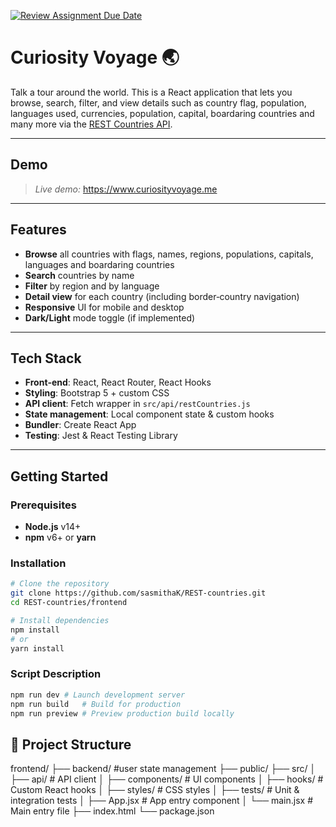 [![Review Assignment Due Date](https://classroom.github.com/assets/deadline-readme-button-22041afd0340ce965d47ae6ef1cefeee28c7c493a6346c4f15d667ab976d596c.svg)](https://classroom.github.com/a/mNaxAqQD)

# Curiosity Voyage 🌏 

Talk a tour around the world. This is a React application that lets you browse, search, filter, and view details such as country flag, population, languages used, currencies, population, capital, boardaring countries and many more via the [REST Countries API](https://restcountries.com/).

--- 

## Demo

> _Live demo:_ https://www.curiosityvoyage.me

---

## Features

- **Browse** all countries with flags, names, regions, populations, capitals, languages and boardaring countries
- **Search** countries by name
- **Filter** by region and by language  
- **Detail view** for each country (including border‐country navigation)  
- **Responsive** UI for mobile and desktop  
- **Dark/Light** mode toggle (if implemented)  

---

## Tech Stack

- **Front‐end**: React, React Router, React Hooks  
- **Styling**: Bootstrap 5 + custom CSS  
- **API client**: Fetch wrapper in `src/api/restCountries.js`  
- **State management**: Local component state & custom hooks  
- **Bundler**: Create React App  
- **Testing**: Jest & React Testing Library  

---

## Getting Started

### Prerequisites

- **Node.js** v14+  
- **npm** v6+ or **yarn**  

### Installation

```bash
# Clone the repository
git clone https://github.com/sasmithaK/REST-countries.git
cd REST-countries/frontend

# Install dependencies
npm install
# or
yarn install
```

### Script	Description
```bash
npm run dev	# Launch development server
npm run build	# Build for production
npm run preview	# Preview production build locally
```

## 📁 Project Structure
frontend/
├── backend/ #user state management
├── public/
├── src/
│ ├── api/ # API client
│ ├── components/ # UI components
│ ├── hooks/ # Custom React hooks
│ ├── styles/ # CSS styles
│ ├── tests/ # Unit & integration tests
│ ├── App.jsx # App entry component
│ └── main.jsx # Main entry file
├── index.html
└── package.json